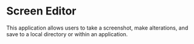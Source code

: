 # Screen Editor

This application allows users to take a screenshot, make alterations, and save to a local directory or within an application.
